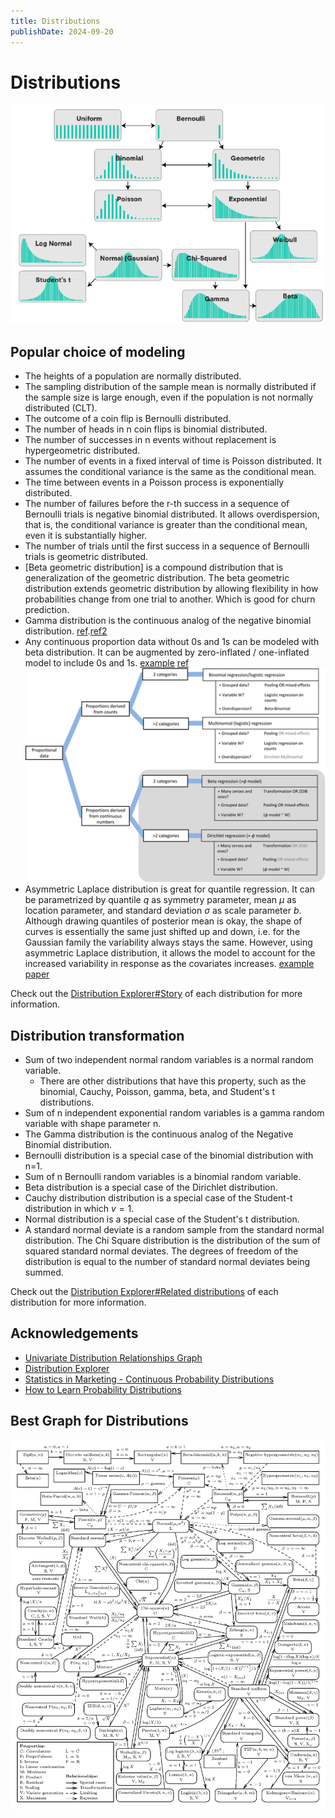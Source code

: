 ```yaml
---
title: Distributions
publishDate: 2024-09-20
---
```


# Distributions

![Distribution transformation](./images/distribution_transformations.png)

## Popular choice of modeling

- The heights of a population are normally distributed.
- The sampling distribution of the sample mean is normally distributed if the sample size is large enough, even if the population is not normally distributed (CLT).
- The outcome of a coin flip is Bernoulli distributed.
- The number of heads in n coin flips is binomial distributed.
- The number of successes in n events without replacement is hypergeometric distributed.
- The number of events in a fixed interval of time is Poisson distributed. It assumes the conditional variance is the same as the conditional mean.
- The time between events in a Poisson process is exponentially distributed.
- The number of failures before the r-th success in a sequence of Bernoulli trials is negative binomial distributed. It allows overdispersion, that is, the conditional variance is greater than the conditional mean, even it is substantially higher.
- The number of trials until the first success in a sequence of Bernoulli trials is geometric distributed.
- [Beta geometric distribution] is a compound distribution that is generalization of the geometric distribution. The beta geometric distribution extends geometric distribution by allowing flexibility in how probabilities change from one trial to another. Which is good for churn prediction.
- Gamma distribution is the continuous analog of the negative binomial distribution. [ref](https://besjournals.onlinelibrary.wiley.com/doi/pdf/10.1111/2041-210X.12843).[ref2](https://biol609.github.io/lectures/13_zinfl.html#53_The_error_generating_process)
- Any continuous proportion data without 0s and 1s can be modeled with beta distribution. It can be augmented by zero-inflated / one-inflated model to include 0s and 1s. [example](https://www.andrewheiss.com/blog/2021/11/08/beta-regression-guide/) [ref](https://besjournals.onlinelibrary.wiley.com/doi/10.1111/2041-210X.13234) ![proportional data](./images/proportional_data_decision_tree.webp)
- Asymmetric Laplace distribution is great for quantile regression. It can be parametrized by quantile $q$ as symmetry parameter, mean $\mu$ as location parameter, and standard deviation $\sigma$ as scale parameter $b$. Although drawing quantiles of posterior mean is okay, the shape of curves is essentially the same just shifted up and down, i.e. for the Gaussian family the variability always stays the same. However, using asymmetric Laplace distribution, it allows the model to account for the increased variability in response as the covariates increases. [example](https://www.pymc.io/projects/bart/en/latest/examples/bart_quantile_regression.html#asymmetric-laplace-distribution) [paper](https://doi.org/10.1093/biostatistics/kxj039)

Check out the [Distribution Explorer#Story](https://distribution-explorer.github.io/discrete/poisson.html) of each distribution for more information.

## Distribution transformation

- Sum of two independent normal random variables is a normal random variable.
  - There are other distributions that have this property, such as the binomial, Cauchy, Poisson, gamma, beta, and Student's t distributions.
- Sum of n independent exponential random variables is a gamma random variable with shape parameter n.
- The Gamma distribution is the continuous analog of the Negative Binomial distribution.
- Bernoulli distribution is a special case of the binomial distribution with n=1.
- Sum of n Bernoulli random variables is a binomial random variable.
- Beta distribution is a special case of the Dirichlet distribution.
- Cauchy distribution distribution is a special case of the Student-t distribution in which $v=1$.
- Normal distribution is a special case of the Student's t distribution.
- A standard normal deviate is a random sample from the standard normal distribution. The Chi Square distribution is the distribution of the sum of squared standard normal deviates. The degrees of freedom of the distribution is equal to the number of standard normal deviates being summed.

Check out the [Distribution Explorer#Related distributions](https://distribution-explorer.github.io/multivariate_continuous/dirichlet.html) of each distribution for more information.

## Acknowledgements

- [Univariate Distribution Relationships Graph](https://www.math.wm.edu/~leemis/chart/UDR/UDR.html)
- [Distribution Explorer](https://distribution-explorer.github.io/index.html)
- [Statistics in Marketing - Continuous Probability Distributions](https://bernard-mlab.com/post/probability-distribution2/)
- [How to Learn Probability Distributions](https://www.youtube.com/watch?v=mBCiKUzwdMs)

## Best Graph for Distributions

![Univariate Distribution Relationship](./images/univariate_distribution_relationship.png)
